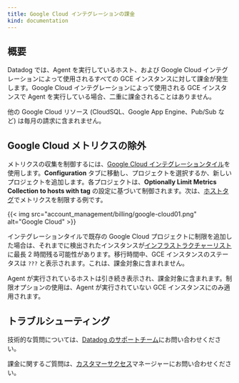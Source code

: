 ```yaml
---
title: Google Cloud インテグレーションの課金
kind: documentation
---
```

## 概要

Datadog では、Agent を実行しているホスト、および Google Cloud インテグレーションによって使用されるすべての GCE インスタンスに対して課金が発生します。Google Cloud インテグレーションによって使用される GCE インスタンスで Agent を実行している場合、二重に課金されることはありません。

他の Google Cloud リソース (CloudSQL、Google App Engine、Pub/Sub など) は毎月の請求に含まれません。

## Google Cloud メトリクスの除外

メトリクスの収集を制御するには、[Google Cloud インテグレーションタイル][1]を使用します。**Configuration** タブに移動し、プロジェクトを選択するか、新しいプロジェクトを追加します。各プロジェクトは、**Optionally Limit Metrics Collection to hosts with tag** の設定に基づいて制御されます。次は、[ホストタグ][2]でメトリクスを制限する例です。

{{< img src="account_management/billing/google-cloud01.png" alt="Google Cloud" >}}

インテグレーションタイルで既存の Google Cloud プロジェクトに制限を追加した場合は、それまでに検出されたインスタンスが[インフラストラクチャーリスト][3]に最長 2 時間残る可能性があります。移行時間中、GCE インスタンスのステータスは `???` と表示されます。これは、課金対象に含まれません。

Agent が実行されているホストは引き続き表示され、課金対象に含まれます。制限オプションの使用は、Agent が実行されていない GCE インスタンスにのみ適用されます。

## トラブルシューティング

技術的な質問については、[Datadog のサポートチーム][4]にお問い合わせください。

課金に関するご質問は、[カスタマーサクセス][5]マネージャーにお問い合わせください。

[1]: https://app.datadoghq.com/account/settings#integrations/google_cloud_platform
[2]: /ja/getting_started/tagging/using_tags/#integrations
[3]: /ja/infrastructure/
[4]: /ja/help/
[5]: mailto:success@datadoghq.com
